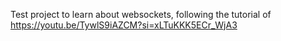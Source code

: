 Test project to learn about websockets, following the tutorial of https://youtu.be/TywlS9iAZCM?si=xLTuKKK5ECr_WjA3
